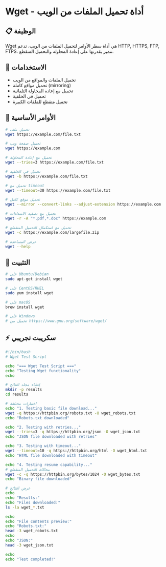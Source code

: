 # Wget - أداة تحميل الملفات من الويب

## 📋 الوظيفة
Wget هي أداة سطر الأوامر لتحميل الملفات من الويب، تدعم HTTP, HTTPS, FTP, FTPS. تتميز بقدرتها على إعادة المحاولة والتحميل المتقطع.

## 🚀 الاستخدامات
- تحميل الملفات والمواقع من الويب
- تحميل مواقع كاملة (mirroring)
- تحميل مع إعادة المحاولة التلقائية
- تحميل في الخلفية
- تحميل متقطع للملفات الكبيرة

## 📝 الأوامر الأساسية
```bash
# تحميل ملف
wget https://example.com/file.txt

# تحميل صفحة ويب
wget https://example.com

# تحميل مع إعادة المحاولة
wget --tries=3 https://example.com/file.txt

# تحميل في الخلفية
wget -b https://example.com/file.txt

# تحميل مع timeout
wget --timeout=30 https://example.com/file.txt

# تحميل موقع كامل
wget --mirror --convert-links --adjust-extension https://example.com

# تحميل مع تصفية الامتدادات
wget -r -A "*.pdf,*.doc" https://example.com

# تحميل مع استكمال التحميل المتقطع
wget -c https://example.com/largefile.zip

# عرض المساعدة
wget --help
```

## 🔧 التثبيت
```bash
# على Ubuntu/Debian
sudo apt-get install wget

# على CentOS/RHEL
sudo yum install wget

# على macOS
brew install wget

# على Windows
# تحميل من https://www.gnu.org/software/wget/
```

## ⚡ سكريبت تجريبي
```bash
#!/bin/bash
# Wget Test Script

echo "=== Wget Test Script ==="
echo "Testing Wget functionality"
echo

# إنشاء مجلد النتائج
mkdir -p results
cd results

# اختبارات مختلفة
echo "1. Testing basic file download..."
wget -q https://httpbin.org/robots.txt -O wget_robots.txt
echo "Robots.txt downloaded"

echo "2. Testing with retries..."
wget --tries=3 -q https://httpbin.org/json -O wget_json.txt
echo "JSON file downloaded with retries"

echo "3. Testing with timeout..."
wget --timeout=10 -q https://httpbin.org/html -O wget_html.txt
echo "HTML file downloaded with timeout"

echo "4. Testing resume capability..."
# محاكاة التحميل المتقطع
wget -c -q https://httpbin.org/bytes/1024 -O wget_bytes.txt
echo "Binary file downloaded"

# عرض النتائج
echo
echo "Results:"
echo "Files downloaded:"
ls -la wget_*.txt

echo
echo "File contents preview:"
echo "Robots.txt:"
head -3 wget_robots.txt
echo
echo "JSON:"
head -3 wget_json.txt

echo
echo "Test completed!"
```
